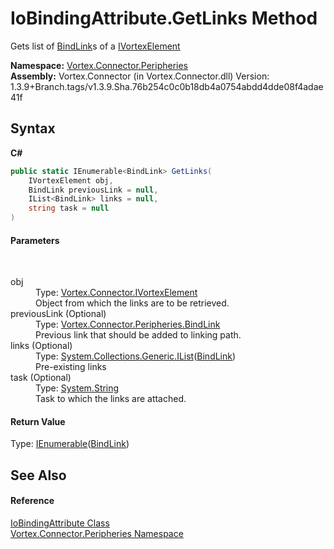 # IoBindingAttribute.GetLinks Method 
 

Gets list of <a href="T_Vortex_Connector_Peripheries_BindLink.md">BindLink</a>s of a <a href="T_Vortex_Connector_IVortexElement.md">IVortexElement</a>

**Namespace:**&nbsp;<a href="N_Vortex_Connector_Peripheries.md">Vortex.Connector.Peripheries</a><br />**Assembly:**&nbsp;Vortex.Connector (in Vortex.Connector.dll) Version: 1.3.9+Branch.tags/v1.3.9.Sha.76b254c0c0b18db4a0754abdd4dde08f4adae41f

## Syntax

**C#**<br />
``` C#
public static IEnumerable<BindLink> GetLinks(
	IVortexElement obj,
	BindLink previousLink = null,
	IList<BindLink> links = null,
	string task = null
)
```


#### Parameters
&nbsp;<dl><dt>obj</dt><dd>Type: <a href="T_Vortex_Connector_IVortexElement.md">Vortex.Connector.IVortexElement</a><br />Object from which the links are to be retrieved.</dd><dt>previousLink (Optional)</dt><dd>Type: <a href="T_Vortex_Connector_Peripheries_BindLink.md">Vortex.Connector.Peripheries.BindLink</a><br />Previous link that should be added to linking path.</dd><dt>links (Optional)</dt><dd>Type: <a href="https://docs.microsoft.com/dotnet/api/system.collections.generic.ilist-1" target="_blank">System.Collections.Generic.IList</a>(<a href="T_Vortex_Connector_Peripheries_BindLink.md">BindLink</a>)<br />Pre-existing links</dd><dt>task (Optional)</dt><dd>Type: <a href="https://docs.microsoft.com/dotnet/api/system.string" target="_blank">System.String</a><br />Task to which the links are attached.</dd></dl>

#### Return Value
Type: <a href="https://docs.microsoft.com/dotnet/api/system.collections.generic.ienumerable-1" target="_blank">IEnumerable</a>(<a href="T_Vortex_Connector_Peripheries_BindLink.md">BindLink</a>)<br />

## See Also


#### Reference
<a href="T_Vortex_Connector_Peripheries_IoBindingAttribute.md">IoBindingAttribute Class</a><br /><a href="N_Vortex_Connector_Peripheries.md">Vortex.Connector.Peripheries Namespace</a><br />